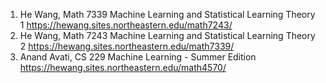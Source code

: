 1. He Wang, Math 7339 Machine Learning and Statistical Learning Theory 1 https://hewang.sites.northeastern.edu/math7243/
2. He Wang, Math 7243 Machine Learning and Statistical Learning Theory 2 https://hewang.sites.northeastern.edu/math7339/
3. Anand Avati, CS 229 Machine Learning - Summer Edition https://hewang.sites.northeastern.edu/math4570/